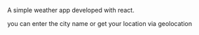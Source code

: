 A simple weather app developed with react.

you can enter the city name or get your location via geolocation 
